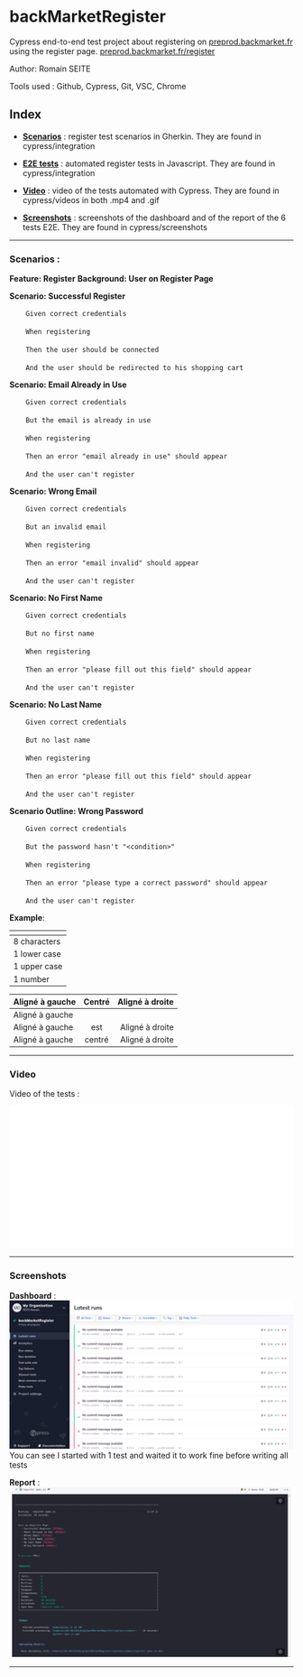 # backMarketRegister

Cypress end-to-end test project about registering on [preprod.backmarket.fr](https://preprod.backmarket.fr/register) using the register page. [preprod.backmarket.fr/register](preprod.backmarket.fr/register)

Author: Romain SEITE

Tools used : Github, Cypress, Git, VSC, Chrome

## Index

* [**Scenarios**](cypress/integration/register.feature) : register test scenarios in Gherkin. They are found in cypress/integration

* [**E2E tests**](cypress/integration/register.spec.js) : automated register tests in Javascript. They are found in cypress/integration

* [**Video**](#Video) : video of the tests automated with Cypress. They are found in cypress/videos in both .mp4 and .gif

* [**Screenshots**](#Screenshots) : screenshots of the dashboard and of the report of the 6 tests E2E. They are found in cypress/screenshots

- - - - - - - - - - - - - - - - - - - - - - - - - - - - - - -

### Scenarios :

**Feature: Register**
    **Background: User on Register Page**
    
**Scenario: Successful Register**

        Given correct credentials
        
        When registering
        
        Then the user should be connected
        
        And the user should be redirected to his shopping cart
        
**Scenario: Email Already in Use**

        Given correct credentials
        
        But the email is already in use
        
        When registering
        
        Then an error "email already in use" should appear
        
        And the user can't register

**Scenario: Wrong Email**

        Given correct credentials
        
        But an invalid email
        
        When registering
        
        Then an error "email invalid" should appear
        
        And the user can't register

**Scenario: No First Name**

        Given correct credentials
        
        But no first name
        
        When registering
        
        Then an error "please fill out this field" should appear
        
        And the user can't register

**Scenario: No Last Name**

        Given correct credentials
        
        But no last name
        
        When registering
        
        Then an error "please fill out this field" should appear
        
        And the user can't register
    
**Scenario Outline: Wrong Password**

        Given correct credentials
        
        But the password hasn't "<condition>"
        
        When registering
        
        Then an error "please type a correct password" should appear
        
        And the user can't register

   **Example**: 
   
| <condition> |
| :----------- |
| 8 characters |
| 1 lower case |
| 1 upper case |
| 1 number     |

| Aligné à gauche  | Centré          | Aligné à droite |
| :--------------- |:---------------:| -----:|
| Aligné à gauche  | 
| Aligné à gauche  | est             |   Aligné à droite |
| Aligné à gauche  | centré          |    Aligné à droite |

- - - - - - - - - - - - - - - - - - - - - - - - - - - - - - -

### Video

Video of the tests :

![Video](cypress/videos/register.spec.js.gif)

- - - - - - - - - - - - - - - - - - - - - - - - - - - - - - -

### Screenshots

**Dashboard** :
![dashboard](cypress/screenshots/dashboardBackMarketRegistration.png)
You can see I started with 1 test and waited it to work fine before writing all tests

**Report** :
![**report**](cypress/screenshots/reportBlackMarketregister.png)

- - - - - - - - - - - - - - - - - - - - - - - - - - - - - - -
